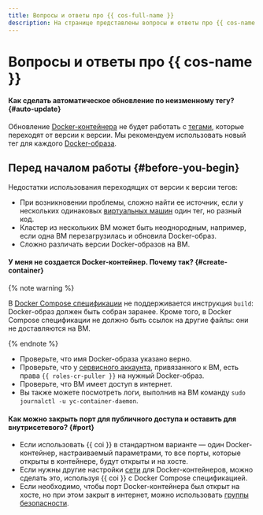 ```yaml
---
title: Вопросы и ответы про {{ cos-full-name }}
description: На странице представлены вопросы и ответы про {{ cos-name }}.
---
```


# Вопросы и ответы про {{ cos-name }}

#### Как сделать автоматическое обновление по неизменному тегу? {#auto-update}

Обновление [Docker-контейнера](/blog/posts/2022/03/docker-containers) не будет работать с [тегами](../../container-registry/concepts/docker-image.md#version), которые переходят от версии к версии. Мы рекомендуем использовать новый тег для каждого [Docker-образа](../../cos/concepts/docker-image.md).

## Перед началом работы {#before-you-begin}

Недостатки использования переходящих от версии к версии тегов:
* При возникновении проблемы, сложно найти ее источник, если у нескольких одинаковых [виртуальных машин](../../compute/concepts/vm.md) один тег, но разный код.
* Кластер из нескольких ВМ может быть неоднородным, например, если одна ВМ перезагрузилась и обновила Docker-образ.
* Сложно различать версии Docker-образов на ВМ.

#### У меня не создается Docker-контейнер. Почему так? {#create-container}

{% note warning %}

В [Docker Compose спецификации](../../cos/concepts/coi-specifications.md#compose-spec) не поддерживается инструкция `build`: Docker-образ должен быть собран заранее. Кроме того, в Docker Compose спецификации не должно быть ссылок на другие файлы: они не доставляются на ВМ.

{% endnote %}

* Проверьте, что имя Docker-образа указано верно.
* Проверьте, что у [сервисного аккаунта](../../iam/concepts/users/service-accounts.md), привязанного к ВМ, есть права `{{ roles-cr-puller }}` на нужный Docker-образ.
* Проверьте, что ВМ имеет доступ в интернет.
* Вы также можете посмотреть логи, выполнив на ВМ команду `sudo journalctl -u yc-container-daemon`.

#### Как можно закрыть порт для публичного доступа и оставить для внутрисетевого? {#port}

* Если использовать {{ coi }} в стандартном варианте — один Docker-контейнер, настраиваемый параметрами, то все порты, которые открыты в контейнере, будут открыты и на хосте.
* Если нужны другие настройки [сети](../../vpc/concepts/network.md#network) для Docker-контейнеров, можно сделать это, используя {{ coi }} с Docker Compose спецификацией. 
* Если необходимо, чтобы порт Docker-контейнера был открыт на хосте, но при этом закрыт в интернет, можно использовать [группы безопасности](../../vpc/concepts/security-groups.md).
